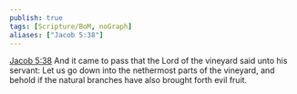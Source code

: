 ```yaml
---
publish: true
tags: [Scripture/BoM, noGraph]
aliases: ["Jacob 5:38"]
---
```

[Jacob 5:38](https://churchofjesuschrist.org/study/scriptures/bofm/jacob/5?lang=eng&id=p38#p38) And it came to pass that the Lord of the vineyard said unto his servant: Let us go down into the nethermost parts of the vineyard, and behold if the natural branches have also brought forth evil fruit.
